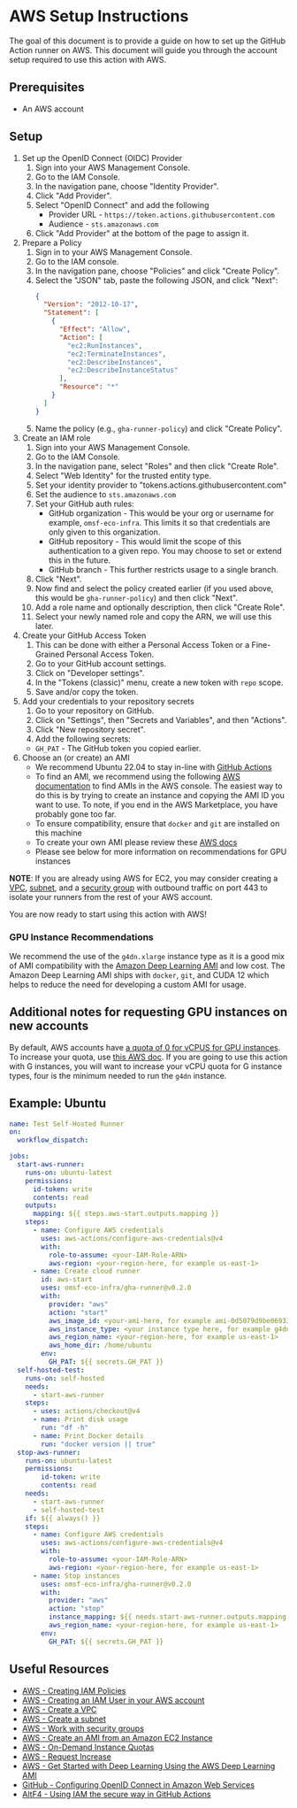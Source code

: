 # AWS Setup Instructions
The goal of this document is to provide a guide on how to set up the GitHub Action runner on AWS. This document will guide you through the account setup required to use this action with AWS.

## Prerequisites
- An AWS account

## Setup
1. Set up the OpenID Connect (OIDC) Provider
    1. Sign into your AWS Management Console.
    2. Go to the IAM Console.
    3. In the navigation pane, choose "Identity Provider".
    4. Click "Add Provider".
    5. Select "OpenID Connect" and add the following
        - Provider URL - `https://token.actions.githubusercontent.com`
        - Audience - `sts.amazonaws.com`
    6. Click "Add Provider" at the bottom of the page to assign it.
2. Prepare a Policy
    1. Sign in to your AWS Management Console.
    2. Go to the IAM console.
    3. In the navigation pane, choose "Policies" and click "Create Policy".
    4. Select the "JSON" tab, paste the following JSON, and click "Next":
        ```json
        {
          "Version": "2012-10-17",
          "Statement": [
            {
              "Effect": "Allow",
              "Action": [
                "ec2:RunInstances",
                "ec2:TerminateInstances",
                "ec2:DescribeInstances",
                "ec2:DescribeInstanceStatus"
              ],
              "Resource": "*"
            }
          ]
        }
        ```
    5. Name the policy (e.g., `gha-runner-policy`) and click "Create Policy".
3. Create an IAM role
    1. Sign into your AWS Management Console.
    2. Go to the IAM Console.
    3. In the navigation pane, select "Roles" and then click "Create Role".
    4. Select "Web Identity" for the trusted entity type.
    5. Set your identity provider to "tokens.actions.githubusercontent.com"
    6. Set the audience to `sts.amazonaws.com`
    7. Set your GitHub auth rules:
        - GitHub organization - This would be your org or username for example, `omsf-eco-infra`. This limits it so that credentials are only given to this organization.
        - GitHub repository - This would limit the scope of this authentication to a given repo. You may choose to set or extend this in the future.
        - GitHub branch - This further restricts usage to a single branch.
    8. Click "Next".
    9. Now find and select the policy created earlier (if you used above, this would be `gha-runner-policy`) and then click "Next".
    10. Add a role name and optionally description, then click "Create Role".
    11. Select your newly named role and copy the ARN, we will use this later.
4. Create your GitHub Access Token
    1. This can be done with either a Personal Access Token or a Fine-Grained Personal Access Token.
    2. Go to your GitHub account settings.
    3. Click on "Developer settings".
    4. In the "Tokens (classic)" menu, create a new token with `repo` scope.
    5. Save and/or copy the token.
5. Add your credentials to your repository secrets
    1. Go to your repository on GitHub.
    2. Click on "Settings", then "Secrets and Variables", and then "Actions".
    3. Click "New repository secret".
    4. Add the following secrets:
      - `GH_PAT` - The GitHub token you copied earlier.
6. Choose an (or create) an AMI
    - We recommend Ubuntu 22.04 to stay in-line with [GitHub Actions](https://github.com/actions/runner-images#available-images)
    - To find an AMI, we recommend using the following [AWS documentation](https://docs.aws.amazon.com/AWSEC2/latest/UserGuide/finding-an-ami.html) to find AMIs in the AWS console. The easiest way to do this is by trying to create an instance and copying the AMI ID you want to use. To note, if you end in the AWS Marketplace, you have probably gone too far.
    - To ensure compatibility, ensure that `docker` and `git` are installed on this machine
    - To create your own AMI please review these [AWS docs](https://docs.aws.amazon.com/toolkit-for-visual-studio/latest/user-guide/tkv-create-ami-from-instance.html)
    - Please see below for more information on recommendations for GPU instances

**NOTE**: If you are already using AWS for EC2, you may consider creating a [VPC](https://docs.aws.amazon.com/vpc/latest/userguide/create-vpc.html), [subnet](https://docs.aws.amazon.com/vpc/latest/userguide/create-subnets.html), and a [security group](https://docs.aws.amazon.com/vpc/latest/userguide/working-with-security-groups.html) with outbound traffic on port 443 to isolate your runners from the rest of your AWS account.

You are now ready to start using this action with AWS!

### GPU Instance Recommendations
We recommend the use of the `g4dn.xlarge` instance type as it is a good mix of AMI compatibility with the [Amazon Deep Learning AMI](https://aws.amazon.com/blogs/machine-learning/get-started-with-deep-learning-using-the-aws-deep-learning-ami/) and low cost. The Amazon Deep Learning AMI ships with `docker`, `git`, and CUDA 12 which helps to reduce the need for developing a custom AMI for usage.


## Additional notes for requesting GPU instances on new accounts
By default, AWS accounts have [a quota of 0 for vCPUS for GPU instances](https://docs.aws.amazon.com/AWSEC2/latest/UserGuide/ec2-on-demand-instances.html#ec2-on-demand-instances-limits). To increase your quota, use [this AWS doc](https://docs.aws.amazon.com/AWSEC2/latest/UserGuide/ec2-resource-limits.html#request-increase). If you are going to use this action with G instances, you will want to increase your vCPU quota for G instance types, four is the minimum needed to run the `g4dn` instance.


## Example: Ubuntu
```yaml
name: Test Self-Hosted Runner
on:
  workflow_dispatch:

jobs:
  start-aws-runner:
    runs-on: ubuntu-latest
    permissions:
      id-token: write
      contents: read
    outputs:
      mapping: ${{ steps.aws-start.outputs.mapping }}
    steps:
      - name: Configure AWS credentials
        uses: aws-actions/configure-aws-credentials@v4
        with:
          role-to-assume: <your-IAM-Role-ARN>
          aws-region: <your-region-here, for example us-east-1>
      - name: Create cloud runner
        id: aws-start
        uses: omsf-eco-infra/gha-runner@v0.2.0
        with:
          provider: "aws"
          action: "start"
          aws_image_id: <your-ami-here, for example ami-0d5079d9be06933e5>
          aws_instance_type: <your instance type here, for example g4dn.xlarge>
          aws_region_name: <your-region-here, for example us-east-1>
          aws_home_dir: /home/ubuntu
        env:
          GH_PAT: ${{ secrets.GH_PAT }}
  self-hosted-test:
    runs-on: self-hosted
    needs:
      - start-aws-runner
    steps:
      - uses: actions/checkout@v4
      - name: Print disk usage
        run: "df -h"
      - name: Print Docker details
        run: "docker version || true"
  stop-aws-runner:
    runs-on: ubuntu-latest
    permissions:
        id-token: write
        contents: read
    needs:
      - start-aws-runner
      - self-hosted-test
    if: ${{ always() }}
    steps:
      - name: Configure AWS credentials
        uses: aws-actions/configure-aws-credentials@v4
        with:
          role-to-assume: <your-IAM-Role-ARN>
          aws-region: <your-region-here, for example us-east-1>
      - name: Stop instances
        uses: omsf-eco-infra/gha-runner@v0.2.0
        with:
          provider: "aws"
          action: "stop"
          instance_mapping: ${{ needs.start-aws-runner.outputs.mapping }}
          aws_region_name: <your-region-here, for example us-east-1>
        env:
          GH_PAT: ${{ secrets.GH_PAT }}

```

## Useful Resources
- [AWS - Creating IAM Policies](https://docs.aws.amazon.com/IAM/latest/UserGuide/access_policies_create.html)
- [AWS - Creating an IAM User in your AWS account](https://docs.aws.amazon.com/IAM/latest/UserGuide/id_users_create.html)
- [AWS - Create a VPC](https://docs.aws.amazon.com/vpc/latest/userguide/create-vpc.html)
- [AWS - Create a subnet](https://docs.aws.amazon.com/vpc/latest/userguide/create-subnets.html)
- [AWS - Work with security groups](https://docs.aws.amazon.com/vpc/latest/userguide/working-with-security-groups.html)
- [AWS - Create an AMI from an Amazon EC2 Instance](https://docs.aws.amazon.com/toolkit-for-visual-studio/latest/user-guide/tkv-create-ami-from-instance.html)
- [AWS - On-Demand Instance Quotas](https://docs.aws.amazon.com/AWSEC2/latest/UserGuide/ec2-on-demand-instances.html#ec2-on-demand-instances-limits)
- [AWS - Request Increase](https://docs.aws.amazon.com/AWSEC2/latest/UserGuide/ec2-resource-limits.html#request-increase)
- [AWS - Get Started with Deep Learning Using the AWS Deep Learning AMI](https://aws.amazon.com/blogs/machine-learning/get-started-with-deep-learning-using-the-aws-deep-learning-ami/)
- [GitHub - Configuring OpenID Connect in Amazon Web Services](https://docs.github.com/en/actions/deployment/security-hardening-your-deployments/configuring-openid-connect-in-amazon-web-services)
- [AltF4 - Using IAM the secure way in GitHub Actions](https://altf4.blog/blog/2024-03-03-using-iam-the-secure-way-in-github-actions/)
